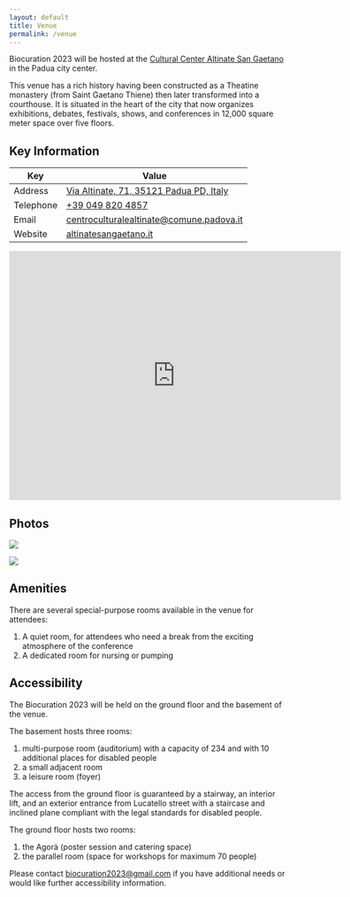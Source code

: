 ```yaml
---
layout: default
title: Venue
permalink: /venue
---
```


Biocuration 2023 will be hosted at the [Cultural Center Altinate San Gaetano](https://www.altinatesangaetano.it/en)
in the Padua city center.

This venue has a rich history having been constructed as a Theatine monastery (from Saint Gaetano Thiene) then later
transformed into a courthouse. It is situated in the heart of the city that now organizes
exhibitions, debates, festivals, shows, and conferences in 12,000 square meter space over five floors.

## Key Information

| Key       | Value                                                                                       |
|-----------|---------------------------------------------------------------------------------------------|
| Address   | [Via Altinate, 71, 35121 Padua PD, Italy](https://goo.gl/maps/g5C3swRHuWc8CTcc9)           |
| Telephone | [+39 049 820 4857](tel:+390498204857)                                                       |
| Email     | [centroculturalealtinate@comune.padova.it](mailto:centroculturalealtinate@comune.padova.it) |
| Website   | [altinatesangaetano.it](https://www.altinatesangaetano.it/en)                               |

<iframe src="https://www.google.com/maps/embed?pb=!1m14!1m8!1m3!1d11204.11647207301!2d11.8822193!3d45.4087524!3m2!1i1024!2i768!4f13.1!3m3!1m2!1s0x0%3A0x5f3dc20fc7feff02!2sCultural%20Center%20Altinate%20San%20Gaetano!5e0!3m2!1sen!2sde!4v1665484325485!5m2!1sen!2sde" width="600" height="450" style="border:0;" allowfullscreen="" loading="lazy" referrerpolicy="no-referrer-when-downgrade"></iframe>

## Photos

![](https://www.altinatesangaetano.it/sites/default/files/img_1192.jpg)

![](https://www.altinatesangaetano.it/sites/default/files/12_auditorium_1.jpg)

## Amenities

There are several special-purpose rooms available in the venue for attendees:

1. A quiet room, for attendees who need a break from the exciting atmosphere of the conference
2. A dedicated room for nursing or pumping

## Accessibility

The Biocuration 2023 will be held on the ground floor and the basement of the venue.

The basement hosts three rooms:

1. multi-purpose room (auditorium) with a capacity of 234 and with 10 additional places for disabled people
2. a small adjacent room
3. a leisure room (foyer)

The access from the ground floor is guaranteed by a stairway, an interior lift, and an exterior entrance from Lucatello
street with a staircase and inclined plane compliant with the legal standards for disabled people.

The ground floor hosts two rooms:

1. the Agorà (poster session and catering space)
2. the parallel room (space for workshops for maximum 70 people)

Please contact [biocuration2023@gmail.com](mailto:biocuration2023@gmail.com) if you have additional needs or would like
further accessibility information.
